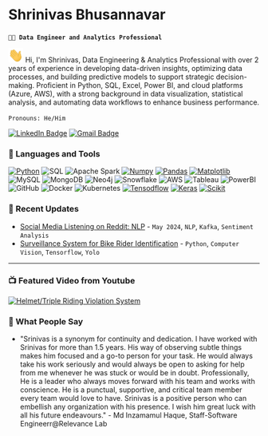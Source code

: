 # Shrinivas Bhusannavar

**`🧑‍💻 Data Engineer and Analytics Professional`**

<img src="https://raw.githubusercontent.com/ABSphreak/ABSphreak/master/gifs/Hi.gif" width="30px"> Hi, I'm Shrinivas, Data Engineering & Analytics Professional with over 2 years of experience in developing data-driven insights, optimizing data processes, and building predictive models to support strategic decision-making. Proficient in Python, SQL, Excel, Power BI, and cloud platforms (Azure, AWS), with a strong background in data visualization, statistical analysis, and automating data workflows to enhance business performance.

`Pronouns: He/Him`
<div id="badges">
    <p align="left">
        <a href="https://www.linkedin.com/in/shrinivas97/"><img src="https://img.shields.io/badge/LinkedIn-blue?style=for-the-badge&logo=linkedin&logoColor=white" alt="LinkedIn Badge"></a>
        <a href="shrinivas.bhusannavar@sjsu.edu"><img src="https://img.shields.io/badge/Gmail-D14836?style=for-the-badge&logo=gmail&logoColor=white" alt="Gmail Badge">
        </a>
    </p>
</div>

### 🧰 Languages and Tools

[![Python](https://img.shields.io/badge/Python-FFD43B?style=for-the-badge&logo=python&logoColor=darkgreen)](https://www.python.org) 
![SQL](https://img.shields.io/badge/SQL-%23404d59.svg?style=for-the-badge)
![Apache Spark](https://img.shields.io/badge/Apache%20Spark-%23E25A1C.svg?style=for-the-badge&logo=apachespark&logoColor=white)
[![Numpy](https://img.shields.io/badge/Numpy-777BB4?style=for-the-badge&logo=numpy&logoColor=white)](https://numpy.org) 
[![Pandas](https://img.shields.io/badge/Pandas-2C2D72?style=for-the-badge&logo=pandas&logoColor=white)](https://pandas.pydata.org)
[![Matplotlib](https://img.shields.io/badge/Matplotlib-%23ffffff.svg?style=for-the-badge&logo=Matplotlib&logoColor=black)](https://matplotlib.org/) 
![MySQL](https://img.shields.io/badge/MySQL-%234479A1.svg?style=for-the-badge&logo=mysql&logoColor=white)
![MongoDB](https://img.shields.io/badge/MongoDB-%234ea94b.svg?style=for-the-badge&logo=mongodb&logoColor=white)
![Neo4j](https://img.shields.io/badge/Neo4j-%23008CC1.svg?style=for-the-badge&logo=neo4j&logoColor=white)
![Snowflake](https://img.shields.io/badge/Snowflake-%2329B5E8.svg?style=for-the-badge&logo=snowflake&logoColor=white)
![AWS](https://img.shields.io/badge/AWS-%23FF9900.svg?style=for-the-badge&logo=amazonaws&logoColor=white)
![Tableau](https://img.shields.io/badge/Tableau-%23E97627.svg?style=for-the-badge&logo=tableau&logoColor=white)
![PowerBI](https://img.shields.io/badge/PowerBI-%23F2C811.svg?style=for-the-badge&logo=powerbi&logoColor=black)
![GitHub](https://img.shields.io/badge/GitHub-%23181717.svg?style=for-the-badge&logo=github&logoColor=white)
![Docker](https://img.shields.io/badge/Docker-%232496ED.svg?style=for-the-badge&logo=docker&logoColor=white)
![Kubernetes](https://img.shields.io/badge/Kubernetes-%23326CE5.svg?style=for-the-badge&logo=kubernetes&logoColor=white)
[![Tensodflow](https://img.shields.io/badge/TensorFlow-FF6F00?style=for-the-badge&logo=TensorFlow&logoColor=white)](https://www.tensorflow.org) 
[![Keras](https://img.shields.io/badge/Keras-D00000?style=for-the-badge&logo=Keras&logoColor=white)](https://keras.io)
[![Scikit](https://img.shields.io/badge/scikit_learn-F7931E?style=for-the-badge&logo=scikit-learn&logoColor=white)](https://scikit-learn.org/stable/) 
<br />

### 🔨 Recent Updates
- [Social Media Listening on Reddit: NLP](https://blog.gopenai.com/social-media-listening-using-reddit-real-time-data-processing-with-kafka-f7aa175eb109) - `May 2024`, `NLP`, `Kafka`, `Sentiment Analysis`
- [Surveillance System for Bike Rider Identification](https://github.com/Shrini9797/Enhanced-Surveillance-System-for-Bike-Rider-Identification) -  `Python`, `Computer Vision`, `Tensorflow`, `Yolo`
---

### 📺 Featured Video from Youtube
[![Helmet/Triple Riding Violation System]()](https://www.youtube.com/watch?v=gyqZl2y1pWE)

### 💬 What People Say
- "Srinivas is a synonym for continuity and dedication. I have worked with Srinivas for more than 1.5 years. His way of observing subtle things makes him focused and a go-to person for your task. He would always take his work seriously and would always be open to asking for help from me whenever he was stuck or would be in doubt.
Professionally, He is a leader who always moves forward with his team and works with conscience. He is a punctual, supportive, and critical team member every team would love to have. Srinivas is a positive person who can embellish any organization with his presence.
I wish him great luck with all his future endeavours." - Md Inzamamul Haque, Staff-Software Engineerr@Relevance Lab

